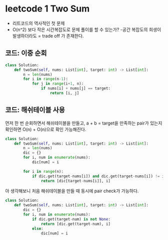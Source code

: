 # leetcode 1 Two Sum

- 리트코드의 역사적인 첫 문제
- O(n^2) 보다 작은 시간복잡도로 문제 풀이를 할 수 있는가? -공간 복잡도의 희생이 발생하더라도 = trade off 가 존재한다.



## 코드: 이중 순회

```python
class Solution:
    def twoSum(self, nums: List[int], target: int) -> List[int]:
        n = len(nums)
        for i in range(n-1):
            for j in range(i+1, n):
                if nums[i] + nums[j] == target:
                    return [i, j]
```



## 코드: 해쉬테이블 사용

먼저 한 번 순회하면서 해쉬테이블을 만들고, a + b = target을 만족하는 pair가 있는지 확인하면 O(n) + O(n)으로 확인 가능해진다.



```python
class Solution:
    def twoSum(self, nums: List[int], target: int) -> List[int]:
        n = len(nums)
        dic = {}
        for i, num in enumerate(nums):
            dic[num] = i
        
        for i in range(n):
            if dic.get(target-nums[i]) and dic.get(target-nums[i]) != i:
                return [dic[target-nums[i]], i]
```

아 생각해보니 처음 해쉬테이블을 만들 때 동시에 pair check가 가능하다.

```python
class Solution:
    def twoSum(self, nums: List[int], target: int) -> List[int]:
        dic = {}
        for i, num in enumerate(nums):
            if dic.get(target-num) is not None:
                return [dic.get(target-num), i]
            else:
                dic[num] = i
```

